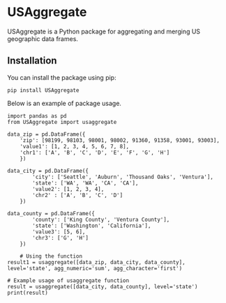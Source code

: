 # USAggregate

USAggregate is a Python package for aggregating and merging US geographic data frames.

## Installation

You can install the package using pip:

```{sh}
pip install USAggregate
```

Below is an example of package usage.

```{python}
import pandas as pd
from USAggregate import usaggregate

data_zip = pd.DataFrame({
    'zip': [98199, 98103, 98001, 98002, 91360, 91358, 93001, 93003],
    'value1': [1, 2, 3, 4, 5, 6, 7, 8],
    'chr1': ['A', 'B', 'C', 'D', 'E', 'F', 'G', 'H']
    })

data_city = pd.DataFrame({
        'city': ['Seattle', 'Auburn', 'Thousand Oaks', 'Ventura'],
        'state': ['WA', 'WA', 'CA', 'CA'],
        'value2': [1, 2, 3, 4],
        'chr2' : ['A', 'B', 'C', 'D']
    })

data_county = pd.DataFrame({
        'county': ['King County', 'Ventura County'],
        'state': ['Washington', 'California'],
        'value3': [5, 6],
        'chr3': ['G', 'H']
    })

    # Using the function
result1 = usaggregate([data_zip, data_city, data_county], level='state', agg_numeric='sum', agg_character='first')

# Example usage of usaggregate function
result = usaggregate([data_city, data_county], level='state')
print(result)

```

